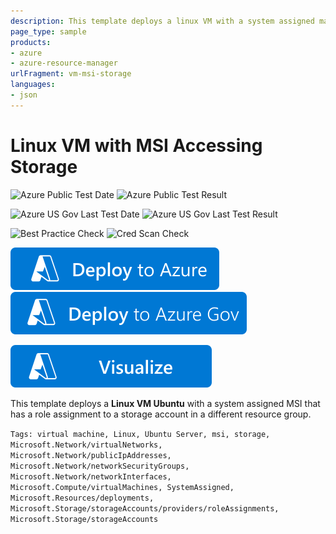 ```yaml
---
description: This template deploys a linux VM with a system assigned managed identity that has access to a storage account in a different resource group.
page_type: sample
products:
- azure
- azure-resource-manager
urlFragment: vm-msi-storage
languages:
- json
---
```

# Linux VM with MSI Accessing Storage

![Azure Public Test Date](https://azurequickstartsservice.blob.core.windows.net/badges/quickstarts/microsoft.compute/vm-msi-storage/PublicLastTestDate.svg)
![Azure Public Test Result](https://azurequickstartsservice.blob.core.windows.net/badges/quickstarts/microsoft.compute/vm-msi-storage/PublicDeployment.svg)

![Azure US Gov Last Test Date](https://azurequickstartsservice.blob.core.windows.net/badges/quickstarts/microsoft.compute/vm-msi-storage/FairfaxLastTestDate.svg)
![Azure US Gov Last Test Result](https://azurequickstartsservice.blob.core.windows.net/badges/quickstarts/microsoft.compute/vm-msi-storage/FairfaxDeployment.svg)

![Best Practice Check](https://azurequickstartsservice.blob.core.windows.net/badges/quickstarts/microsoft.compute/vm-msi-storage/BestPracticeResult.svg)
![Cred Scan Check](https://azurequickstartsservice.blob.core.windows.net/badges/quickstarts/microsoft.compute/vm-msi-storage/CredScanResult.svg)

[![Deploy To Azure](https://raw.githubusercontent.com/Azure/azure-quickstart-templates/master/1-CONTRIBUTION-GUIDE/images/deploytoazure.svg?sanitize=true)](https://portal.azure.com/#create/Microsoft.Template/uri/https%3A%2F%2Fraw.githubusercontent.com%2FAzure%2Fazure-quickstart-templates%2Fmaster%2Fquickstarts%2Fmicrosoft.compute%2Fvm-msi-storage%2Fazuredeploy.json)
[![Deploy To Azure US Gov](https://raw.githubusercontent.com/Azure/azure-quickstart-templates/master/1-CONTRIBUTION-GUIDE/images/deploytoazuregov.svg?sanitize=true)](https://portal.azure.us/#create/Microsoft.Template/uri/https%3A%2F%2Fraw.githubusercontent.com%2FAzure%2Fazure-quickstart-templates%2Fmaster%2Fquickstarts%2Fmicrosoft.compute%2Fvm-msi-storage%2Fazuredeploy.json)

[![Visualize](https://raw.githubusercontent.com/Azure/azure-quickstart-templates/master/1-CONTRIBUTION-GUIDE/images/visualizebutton.svg?sanitize=true)](http://armviz.io/#/?load=https%3A%2F%2Fraw.githubusercontent.com%2FAzure%2Fazure-quickstart-templates%2Fmaster%2Fquickstarts%2Fmicrosoft.compute%2Fvm-msi-storage%2Fazuredeploy.json)

This template deploys a **Linux VM Ubuntu** with a system assigned MSI that has a role assignment to a storage account in a different resource group.

`Tags: virtual machine, Linux, Ubuntu Server, msi, storage, Microsoft.Network/virtualNetworks, Microsoft.Network/publicIpAddresses, Microsoft.Network/networkSecurityGroups, Microsoft.Network/networkInterfaces, Microsoft.Compute/virtualMachines, SystemAssigned, Microsoft.Resources/deployments, Microsoft.Storage/storageAccounts/providers/roleAssignments, Microsoft.Storage/storageAccounts`

